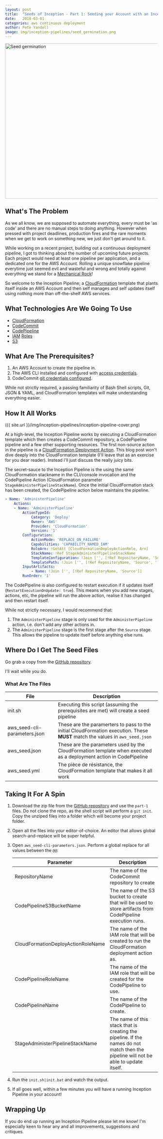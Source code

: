 ```yaml
---
layout: post
title:  "Seeds of Inception - Part 1: Seeding your Account with an Inception Pipeline"
date:   2018-03-01
categories: aws continuous deployment
author: Pete Yandell
image: img/inception-pipelines/seed_germination.png
---
```


<a title="By U.S. Department of Agriculture (Seedling) [CC BY 2.0 (http://creativecommons.org/licenses/by/2.0) or Public domain], via Wikimedia Commons" href="https://commons.wikimedia.org/wiki/File%3ASeed_germination.png"><img width="512" alt="Seed germination" src="https://upload.wikimedia.org/wikipedia/commons/thumb/b/b3/Seed_germination.png/512px-Seed_germination.png"/></a>

## What's The Problem

As we all know, we are supposed to automate everything, every must be 'as code' and there are no manual steps to doing anything. However when pressed with project deadlines, production fires and the rare moments when we get to work on something new, we just don't get around to it.

While working on a recent project, building out a continuous deployment pipeline, I got to thinking about the number of upcoming future projects. Each project would need at least one pipeline per application, and a dedicated one for the AWS Account. Rolling a unique snowflake pipeline everytime just seemed evil and wasteful and wrong and totally against everything we stand for a [Mechanical Rock](https://www.mechanicalrock.io)!

So welcome to the Inception Pipeline; a [CloudFormation](https://aws.amazon.com/cloudformation/) template that plants itself inside an AWS Account and then self manages and self updates itself using nothing more than off-the-shelf AWS services.

## What Technologies Are We Going To Use

* [CloudFormation](https://aws.amazon.com/cloudformation/)
* [CodeCommit](https://aws.amazon.com/codecommit/)
* [CodePipeline](https://aws.amazon.com/codepipeline/)
* [IAM](https://aws.amazon.com/iam/) [Roles](https://docs.aws.amazon.com/IAM/latest/UserGuide/id_roles.html)
* [S3](https://aws.amazon.com/s3/)

## What Are The Prerequisites?

1. An AWS Account to create the pipeline in.
1. The AWS CLI installed and configured with [access credentials](https://docs.aws.amazon.com/cli/latest/userguide/cli-chap-getting-started.html).
1. CodeCommit [git credentials configured](https://docs.aws.amazon.com/codecommit/latest/userguide/setting-up-https-unixes.html#setting-up-https-unixes-credential-helper).

While not strictly required, a passing familiarity of Bash Shell scripts, Git, JSON & YAML, and CloudFormation templates will make understanding everything easier.

## How It All Works

({{ site.url }}/img/inception-pipelines/inception-pipeline-cover.png)

At a high-level, the Inception Pipeline works by executing a CloudFormation template which then creates a CodeCommit repository, a CodePipeline pipeline and a few other supporting resources. The first non-source action in the pipeline is a [CloudFormation Deployment Action](https://docs.aws.amazon.com/AWSCloudFormation/latest/UserGuide/continuous-delivery-codepipeline.html). This blog post won't dive deeply into the CloudFormation template (I'll leave that as an exercise for you dear reader). Instead I'll just discuss the really juicy bits.

The secret-sauce to the Inception Pipeline is the using the same CloudFormation stackname in the CLI/console invocation and the CodePipeline Action (CloudFormation parameter ```StageAdministerPipelineStackName```). Once the initial CloudFormation stack has been created, the CodePipeline action below maintains the pipeline.

```yaml
- Name: 'AdministerPipeline'
    Actions:
    - Name: 'AdministerPipeline'
        ActionTypeId:
            Category: 'Deploy'
            Owner: 'AWS'
            Provider: 'CloudFormation'
            Version: '1'
        Configuration:
            ActionMode: 'REPLACE_ON_FAILURE' 
            Capabilities: 'CAPABILITY_NAMED_IAM'
            RoleArn: !GetAtt [CloudFormationDeployActionRole, Arn]
            StackName: !Ref StageAdministerPipelineStackName
            TemplateConfiguration: !Join ['', [!Ref RepositoryName, 'Source', '::aws_seed.json']]
            TemplatePath: !Join ['', [!Ref RepositoryName, 'Source', '::aws_seed.yml']]
        InputArtifacts:
            - Name: !Join ['', [!Ref RepositoryName, 'Source']]
        RunOrder: '1'
```

The CodePipeline is also configured to restart execution if it updates itself (```RestartExecutionOnUpdate: true```). This means when you add new stages, actions, etc, the pipeline will run the above action, realise it has changed and then restart itself.

While not strictly necessary, I would recommend that:

1. The ```AdministerPipeline``` stage is only used for the ```AdministerPipeline``` action, i.e. don't add any other actions in.
2. The ```AdministerPipeline``` stage is the first stage after the ```Source``` stage. This allows the pipeline to update itself before anything else runs.

## Where Do I Get The Seed Files

Go grab a copy from the [GitHub repository](https://github.com/MechanicalRock/InceptionPipeline/tree/master/part-1).

I'll wait while you do.

### What Are The Files

|File|Description|
|----|-----------|
|init.sh|Executing this script (assuming the prerequisites are met) will create a seed pipeline |
|aws_seed-cli-parameters.json|These are the paramerters to pass to the initial CloudFormation execution. These **MUST** match the values in ```aws_seed.json```|
|aws_seed.json|These are the parameters used by the CloudFormation template when executed as a deployment action in CodePipeline|
|aws_seed.yml|The pièce de résistance, the CloudFormation template that makes it all work|

## Taking It For A Spin

1. Download the zip file from the [GitHub repository](https://github.com/MechanicalRock/InceptionPipeline/archive/master.zip) and use the `part-1` files. Do not clone the repo, as the shell script will perform a ```git init```. Copy the unziped files into a folder which will become your project folder.
1. Open all the files into your editor-of-choice. An editor that allows global search-and-replace will be super helpful.
1. Open ```aws_seed-cli-parameters.json```. Perform a global replace for all values between the ```@@```:

    |Parameter|Description|
    |---------|-----------|
    |RepositoryName|The name of the CodeCommit repository to create|
    |CodePipelineS3BucketName|The name of the S3 bucket to create that will be used to store artifacts from CodePipeline execution runs.|
    |CloudFormationDeployActionRoleName|The name of the IAM role that will be created to run the CloudFormation deployment action as.|
    |CodePipelineRoleName|The name of the IAM role that will be created for the CodePipeline to use.|
    |CodePipelineName|The name of the CodePipeline to create.|
    |StageAdministerPipelineStackName|The name of this stack that is creating the pipeline. If the names do not match then the pipeline will not be able to update itself.|
1. Run the ```init.sh|init.bat``` and watch the output.
1. If all goes well, within a few minutes you will have a running Inception Pipeline in your account!

## Wrapping Up

If you do end up running an Inception Pipeline please let me know! I'm especially keen to hear any and all improvements, suggestions and critiques.